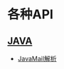 # 各种API

## [JAVA](https://github.com/sunnyandgood/API/tree/master/JAVA)
* [JavaMail解析](https://github.com/sunnyandgood/API/blob/master/JAVA/JavaMail解析.md)
